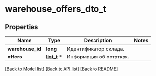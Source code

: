 # warehouse_offers_dto_t

## Properties
Name | Type | Description | Notes
------------ | ------------- | ------------- | -------------
**warehouse_id** | **long** | Идентификатор склада. | 
**offers** | [**list_t**](warehouse_offer_dto.md) \* | Информация об остатках. | 

[[Back to Model list]](../README.md#documentation-for-models) [[Back to API list]](../README.md#documentation-for-api-endpoints) [[Back to README]](../README.md)



